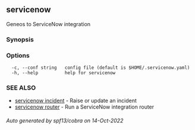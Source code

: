 ## servicenow

Geneos to ServiceNow integration

### Synopsis




### Options

```
  -c, --conf string   config file (default is $HOME/.servicenow.yaml)
  -h, --help          help for servicenow
```

### SEE ALSO

* [servicenow incident](servicenow_incident.md)	 - Raise or update an incident
* [servicenow router](servicenow_router.md)	 - Run a ServiceNow integration router

###### Auto generated by spf13/cobra on 14-Oct-2022
